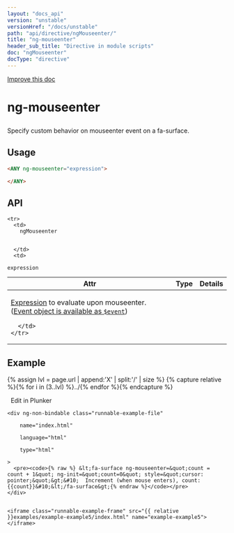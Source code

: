 ```yaml
---
layout: "docs_api"
version: "unstable"
versionHref: "/docs/unstable"
path: "api/directive/ngMouseenter/"
title: "ng-mouseenter"
header_sub_title: "Directive in module scripts"
doc: "ngMouseenter"
docType: "directive"
---
```


<div class="improve-docs">
  <a href='https://github.com/Famous/famous-angular/edit/master/src/scripts/directives/fa-input.js#L421'>
    Improve this doc
  </a>
</div>





<h1 class="api-title">

  ng-mouseenter



</h1>





Specify custom behavior on mouseenter event on a fa-surface.






  
<h2 id="usage">Usage</h2>
  
```html
<ANY ng-mouseenter="expression">

</ANY>
```
  
  
<h2 id="api" style="clear:both;">API</h2>

<table class="table" style="margin:0;">
  <thead>
    <tr>
      <th>Attr</th>
      <th>Type</th>
      <th>Details</th>
    </tr>
  </thead>
  <tbody>
    
    <tr>
      <td>
        ngMouseenter
        
        
      </td>
      <td>
        
  <code>expression</code>
      </td>
      <td>
        <p><a href="guide/expression">Expression</a> to evaluate upon
mouseenter. (<a href="guide/expression#-event-">Event object is available as <code>$event</code></a>)</p>

        
      </td>
    </tr>
    
  </tbody>
</table>

  

  



<h2 id="example">Example</h2><p>

{% assign lvl = page.url | append:'X' | split:'/' | size %}
{% capture relative %}{% for i in (3..lvl) %}../{% endfor %}{% endcapture %}

<div>
  <a ng-click="openPlunkr('{{ relative }}examples/example-example5')" class="btn pull-right">
    <i class="glyphicon glyphicon-edit">&nbsp;</i>
    Edit in Plunker</a>
  <div class="runnable-example" path="examples/example-example5"
      
  >

   
    <div ng-non-bindable class="runnable-example-file"
      
        name="index.html"
      
        language="html"
      
        type="html"
      
    >
      <pre><code>{% raw %} &lt;fa-surface ng-mouseenter=&quot;count = count + 1&quot; ng-init=&quot;count=0&quot; style=&quot;cursor: pointer;&quot;&gt;&#10;  Increment (when mouse enters), count: {{count}}&#10;&lt;/fa-surface&gt;{% endraw %}</code></pre>
    </div>
  

    <iframe class="runnable-example-frame" src="{{ relative }}examples/example-example5/index.html" name="example-example5"></iframe>
  </div>
</div>


</p>



